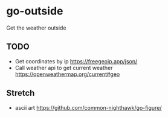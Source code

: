 # go-outside

Get the weather outside

## TODO
* Get coordinates by ip https://freegeoip.app/json/
* Call weather api to get current weather https://openweathermap.org/current#geo


## Stretch
* ascii art https://github.com/common-nighthawk/go-figure/